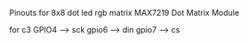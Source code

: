 Pinouts for 8x8 dot led rgb matrix MAX7219 Dot Matrix Module

for c3 
GPIO4 --> sck 
gpio6 --> din
gpio7 --> cs 
